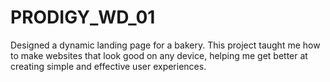 # PRODIGY_WD_01
Designed a dynamic landing page for a bakery. This project taught me how to make websites that look good on any device, helping me get better at creating simple and effective user experiences.
